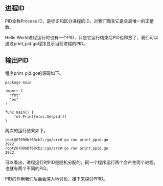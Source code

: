 
## 进程ID

PID全称Process ID，是标识和区分进程的ID，对我们而言它是全局唯一的正整数。

Hello World进程运行时也有一个PID，只是它运行结束后PID也释放了，我们可以通过print_pid.go程序显示当前进程的PID。

## 输出PID

程序print_pid.go的源码如下。

```
package main

import (
  "fmt"
  "os"
)

func main() {
    fmt.Println(os.Getpid())
}
```

两次的运行结果如下。

```
root@87096bf68cb2:/go/src# go run print_ppid.go
2922
root@87096bf68cb2:/go/src# go run print_ppid.go
2932
```

可以看出，进程运行时PID是随机分配的，同一个程序运行两个会产生两个进程，也就有两个不同的PID。

PID的作用我们后面会深入地讨论，接下来探讨PPID。
